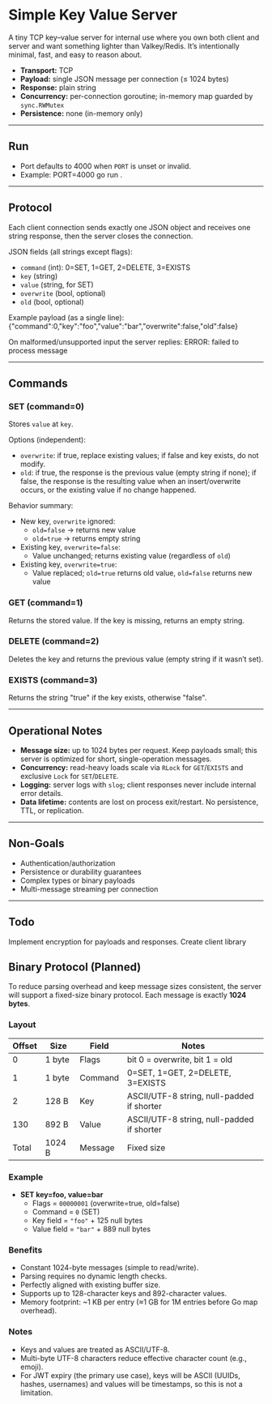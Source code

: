 # Simple Key Value Server

A tiny TCP key–value server for internal use where you own both client and server and want something lighter than Valkey/Redis. It’s intentionally minimal, fast, and easy to reason about.

- **Transport:** TCP
- **Payload:** single JSON message per connection (≤ 1024 bytes)
- **Response:** plain string
- **Concurrency:** per-connection goroutine; in-memory map guarded by `sync.RWMutex`
- **Persistence:** none (in-memory only)

---

## Run

- Port defaults to 4000 when `PORT` is unset or invalid.
- Example: PORT=4000 go run .

---

## Protocol

Each client connection sends exactly one JSON object and receives one string response, then the server closes the connection.

JSON fields (all strings except flags):

- `command` (int): 0=SET, 1=GET, 2=DELETE, 3=EXISTS
- `key` (string)
- `value` (string, for SET)
- `overwrite` (bool, optional)
- `old` (bool, optional)

Example payload (as a single line):
{"command":0,"key":"foo","value":"bar","overwrite":false,"old":false}

On malformed/unsupported input the server replies:
ERROR: failed to process message

---

## Commands

### SET (command=0)

Stores `value` at `key`.

Options (independent):

- `overwrite`: if true, replace existing values; if false and key exists, do not modify.
- `old`: if true, the response is the previous value (empty string if none); if false, the response is the resulting value when an insert/overwrite occurs, or the existing value if no change happened.

Behavior summary:

- New key, `overwrite` ignored:
  - `old=false` → returns new value
  - `old=true` → returns empty string
- Existing key, `overwrite=false`:
  - Value unchanged; returns existing value (regardless of `old`)
- Existing key, `overwrite=true`:
  - Value replaced; `old=true` returns old value, `old=false` returns new value

### GET (command=1)

Returns the stored value. If the key is missing, returns an empty string.

### DELETE (command=2)

Deletes the key and returns the previous value (empty string if it wasn’t set).

### EXISTS (command=3)

Returns the string "true" if the key exists, otherwise "false".

---

## Operational Notes

- **Message size:** up to 1024 bytes per request. Keep payloads small; this server is optimized for short, single-operation messages.
- **Concurrency:** read-heavy loads scale via `RLock` for `GET`/`EXISTS` and exclusive `Lock` for `SET`/`DELETE`.
- **Logging:** server logs with `slog`; client responses never include internal error details.
- **Data lifetime:** contents are lost on process exit/restart. No persistence, TTL, or replication.

---

## Non-Goals

- Authentication/authorization
- Persistence or durability guarantees
- Complex types or binary payloads
- Multi-message streaming per connection

---

## Todo

Implement encryption for payloads and responses.
Create client library

## Binary Protocol (Planned)

To reduce parsing overhead and keep message sizes consistent, the server will support a fixed-size binary protocol. Each message is exactly **1024 bytes**.

### Layout

| Offset | Size   | Field   | Notes                                      |
| ------ | ------ | ------- | ------------------------------------------ |
| 0      | 1 byte | Flags   | bit 0 = overwrite, bit 1 = old             |
| 1      | 1 byte | Command | 0=SET, 1=GET, 2=DELETE, 3=EXISTS           |
| 2      | 128 B  | Key     | ASCII/UTF-8 string, null-padded if shorter |
| 130    | 892 B  | Value   | ASCII/UTF-8 string, null-padded if shorter |
| Total  | 1024 B | Message | Fixed size                                 |

### Example

- **SET key=foo, value=bar**
  - Flags = `00000001` (overwrite=true, old=false)
  - Command = `0` (SET)
  - Key field = `"foo"` + 125 null bytes
  - Value field = `"bar"` + 889 null bytes

### Benefits

- Constant 1024-byte messages (simple to read/write).
- Parsing requires no dynamic length checks.
- Perfectly aligned with existing buffer size.
- Supports up to 128-character keys and 892-character values.
- Memory footprint: ~1 KB per entry (≈1 GB for 1M entries before Go map overhead).

### Notes

- Keys and values are treated as ASCII/UTF-8.
- Multi-byte UTF-8 characters reduce effective character count (e.g., emoji).
- For JWT expiry (the primary use case), keys will be ASCII (UUIDs, hashes, usernames) and values will be timestamps, so this is not a limitation.
